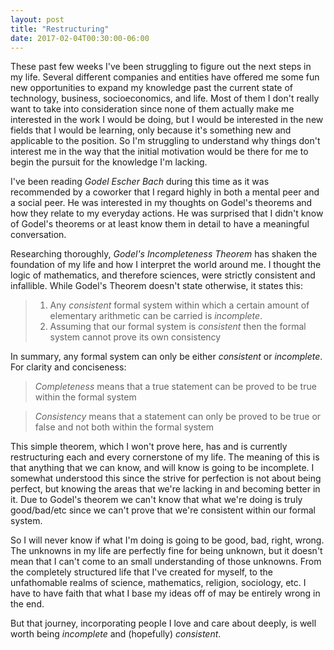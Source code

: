 ```yaml
---
layout: post
title: "Restructuring"
date: 2017-02-04T00:30:00-06:00
---
```


These past few weeks I've been struggling to figure out the next steps in my life. Several different companies and entities have offered me some fun new opportunities to expand my knowledge past the current state of technology, business, socioeconomics, and life. Most of them I don't really want to take into consideration since none of them actually make me interested in the work I would be doing, but I would be interested in the new fields that I would be learning, only because it's something new and applicable to the position. So I'm struggling to understand why things don't interest me in the way that the initial motivation would be there for me to begin the pursuit for the knowledge I'm lacking.

I've been reading _Godel Escher Bach_ during this time as it was recommended by a coworker that I regard highly in both a mental peer and a social peer. He was interested in my thoughts on Godel's theorems and how they relate to my everyday actions. He was surprised that I didn't know of Godel's theorems or at least know them in detail to have a meaningful conversation.

Researching thoroughly, _Godel's Incompleteness Theorem_ has shaken the foundation of my life and how I interpret the world around me. I thought the logic of mathematics, and therefore sciences, were strictly consistent and infallible. While Godel's Theorem doesn't state otherwise, it states this:
> 1. Any _consistent_ formal system within which a certain amount of elementary arithmetic can be carried is _incomplete_.
> 2. Assuming that our formal system is _consistent_ then the formal system cannot prove its own consistency

In summary, any formal system can only be either _consistent_ or _incomplete_. For clarity and conciseness:
> _Completeness_ means that a true statement can be proved to be true within the formal system

> _Consistency_ means that a statement can only be proved to be true or false and not both within the formal system

This simple theorem, which I won't prove here, has and is currently restructuring each and every cornerstone of my life. The meaning of this is that anything that we can know, and will know is going to be incomplete. I somewhat understood this since the strive for perfection is not about being perfect, but knowing the areas that we're lacking in and becoming better in it. Due to Godel's theorem we can't know that what we're doing is truly good/bad/etc since we can't prove that we're consistent within our formal system.

So I will never know if what I'm doing is going to be good, bad, right, wrong. The unknowns in my life are perfectly fine for being unknown, but it doesn't mean that I can't come to an small understanding of those unknowns. From the completely  structured life that I've created for myself, to the unfathomable realms of science, mathematics, religion, sociology, etc. I have to have faith that what I base my ideas off of may be entirely wrong in the end.

But that journey, incorporating people I love and care about deeply, is well worth being _incomplete_ and (hopefully) _consistent_.
